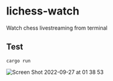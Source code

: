 # lichess-watch

Watch chess livestreaming from terminal

## Test
`cargo run`

![Screen Shot 2022-09-27 at 01 38 53](https://user-images.githubusercontent.com/8380567/192343930-ba672d41-e579-42d9-8027-8bf662e52920.png)


